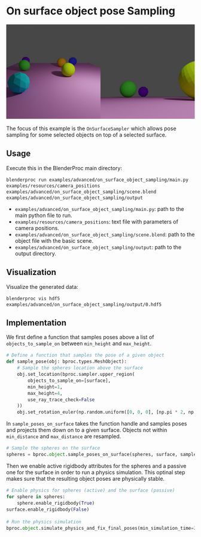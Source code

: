 # On surface object pose Sampling

![](../../../images/on_surface_object_sampling_rendering.jpg)

The focus of this example is the `OnSurfaceSampler` which allows pose sampling for some selected objects on top of a selected surface.

## Usage

Execute this in the BlenderProc main directory:

```
blenderproc run examples/advanced/on_surface_object_sampling/main.py examples/resources/camera_positions examples/advanced/on_surface_object_sampling/scene.blend examples/advanced/on_surface_object_sampling/output
```

* `examples/advanced/on_surface_object_sampling/main.py`: path to the main python file to run.
* `examples/resources/camera_positions`: text file with parameters of camera positions.
* `examples/advanced/on_surface_object_sampling/scene.blend`: path to the object file with the basic scene.
* `examples/advanced/on_surface_object_sampling/output`: path to the output directory.

## Visualization

Visualize the generated data:

```
blenderproc vis hdf5 examples/advanced/on_surface_object_sampling/output/0.hdf5
```

## Implementation

We first define a function that samples poses above a list of `objects_to_sample_on` between `min_height` and `max_height`. 
```python
# Define a function that samples the pose of a given object
def sample_pose(obj: bproc.types.MeshObject):
    # Sample the spheres location above the surface
    obj.set_location(bproc.sampler.upper_region(
        objects_to_sample_on=[surface],
        min_height=1,
        max_height=4,
        use_ray_trace_check=False
    ))
    obj.set_rotation_euler(np.random.uniform([0, 0, 0], [np.pi * 2, np.pi * 2, np.pi * 2]))


```

In `sample_poses_on_surface` takes the function handle and samples poses and projects them down on to a given surface. Objects not within `min_distance` and `max_distance` are resampled. 

```python
# Sample the spheres on the surface
spheres = bproc.object.sample_poses_on_surface(spheres, surface, sample_pose, min_distance=0.1, max_distance=10)
```

Then we enable active rigidbody attributes for the spheres and a passive one for the surface in order to run a physics simulation. This optinal step makes sure that the resulting object poses are physically stable. 

```python
# Enable physics for spheres (active) and the surface (passive)
for sphere in spheres:
    sphere.enable_rigidbody(True)
surface.enable_rigidbody(False)

# Run the physics simulation
bproc.object.simulate_physics_and_fix_final_poses(min_simulation_time=2, max_simulation_time=4, check_object_interval=1)
```
